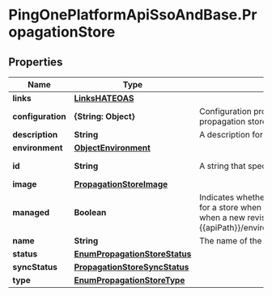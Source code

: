 # PingOnePlatformApiSsoAndBase.PropagationStore

## Properties

Name | Type | Description | Notes
------------ | ------------- | ------------- | -------------
**links** | [**LinksHATEOAS**](LinksHATEOAS.md) |  | [optional] 
**configuration** | **{String: Object}** | Configuration properties specific to each identity propagation store. | 
**description** | **String** | A description for the identity propagation store. | [optional] 
**environment** | [**ObjectEnvironment**](ObjectEnvironment.md) |  | [optional] 
**id** | **String** | A string that specifies the resource’s unique identifier. | [optional] [readonly] 
**image** | [**PropagationStoreImage**](PropagationStoreImage.md) |  | [optional] 
**managed** | **Boolean** | Indicates whether or not to enable deprovisioning of users for a store when it is deleted. The deprovisioning occurs when a new revision is created (&#x60;POST {{apiPath}}/environments/{{envID}}/propagation/revisions&#x60;). | [optional] 
**name** | **String** | The name of the identity store. | 
**status** | [**EnumPropagationStoreStatus**](EnumPropagationStoreStatus.md) |  | [optional] 
**syncStatus** | [**PropagationStoreSyncStatus**](PropagationStoreSyncStatus.md) |  | [optional] 
**type** | [**EnumPropagationStoreType**](EnumPropagationStoreType.md) |  | 


